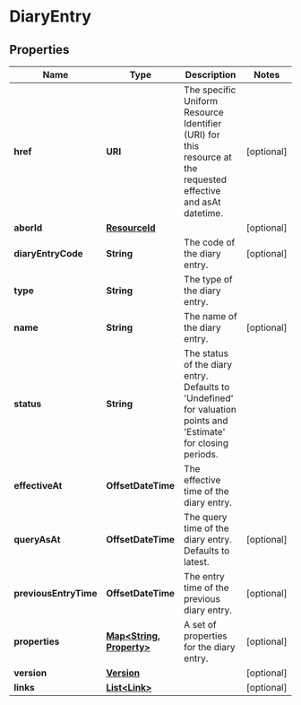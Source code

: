 

# DiaryEntry


## Properties

| Name | Type | Description | Notes |
|------------ | ------------- | ------------- | -------------|
|**href** | **URI** | The specific Uniform Resource Identifier (URI) for this resource at the requested effective and asAt datetime. |  [optional] |
|**aborId** | [**ResourceId**](ResourceId.md) |  |  [optional] |
|**diaryEntryCode** | **String** | The code of the diary entry. |  [optional] |
|**type** | **String** | The type of the diary entry. |  |
|**name** | **String** | The name of the diary entry. |  [optional] |
|**status** | **String** | The status of the diary entry. Defaults to &#39;Undefined&#39; for valuation points and &#39;Estimate&#39; for closing periods. |  |
|**effectiveAt** | **OffsetDateTime** | The effective time of the diary entry. |  |
|**queryAsAt** | **OffsetDateTime** | The query time of the diary entry. Defaults to latest. |  [optional] |
|**previousEntryTime** | **OffsetDateTime** | The entry time of the previous diary entry. |  [optional] |
|**properties** | [**Map&lt;String, Property&gt;**](Property.md) | A set of properties for the diary entry. |  [optional] |
|**version** | [**Version**](Version.md) |  |  [optional] |
|**links** | [**List&lt;Link&gt;**](Link.md) |  |  [optional] |



